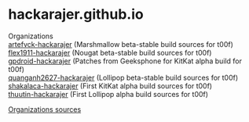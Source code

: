 # hackarajer.github.io
Organizations  
<a href="https://github.com/artefvck-hackarajer">artefvck-hackarajer</a> (Marshmallow beta-stable build sources for t00f)<br>
<a href="https://github.com/flex1911-hackarajer">flex1911-hackarajer</a> (Nougat beta-stable build sources for t00f)<br>
<a href="https://github.com/gpdroid-hackarajer">gpdroid-hackarajer</a> (Patches from Geeksphone for KitKat alpha build for t00f)<br>
<a href="https://github.com/quanganh2627-hackarajer">quanganh2627-hackarajer</a> (Lollipop beta-stable build sources for t00f)<br>
<a href="https://github.com/shakalaca-hackarajer">shakalaca-hackarajer</a> (First KitKat alpha build sources for t00f)<br>
<a href="https://github.com/thuutin-hackarajer">thuutin-hackarajer</a> (First Lollipop alpha build sources for t00f)<br> 
  
<a href="https://hackarajer.github.io/sources/">Organizations sources</a>

